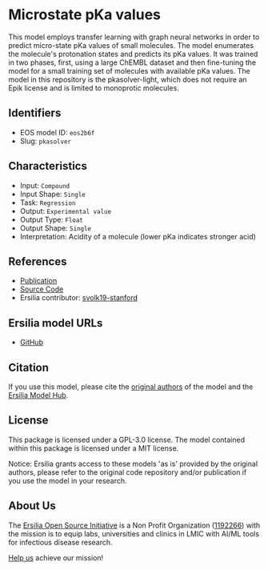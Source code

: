 # Microstate pKa values

This model employs transfer learning with graph neural networks in order to predict micro-state pKa values of small molecules. The model enumerates the molecule's protonation states and predicts its pKa values. It was trained in two phases, first, using a large ChEMBL dataset and then fine-tuning the model for a small training set of molecules with available pKa values. The model in this repository is the pkasolver-light, which does not require an Epik license and is limited to monoprotic molecules.

## Identifiers

* EOS model ID: `eos2b6f`
* Slug: `pkasolver`

## Characteristics

* Input: `Compound`
* Input Shape: `Single`
* Task: `Regression`
* Output: `Experimental value`
* Output Type: `Float`
* Output Shape: `Single`
* Interpretation: Acidity of a molecule (lower pKa indicates stronger acid)

## References

* [Publication](https://www.biorxiv.org/content/10.1101/2022.01.20.476787v1)
* [Source Code](https://github.com/mayrf/pkasolver)
* Ersilia contributor: [svolk19-stanford ](https://github.com/svolk19-stanford )

## Ersilia model URLs
* [GitHub](https://github.com/ersilia-os/eos2b6f)

## Citation

If you use this model, please cite the [original authors](https://www.biorxiv.org/content/10.1101/2022.01.20.476787v1) of the model and the [Ersilia Model Hub](https://github.com/ersilia-os/ersilia/blob/master/CITATION.cff).

## License

This package is licensed under a GPL-3.0 license. The model contained within this package is licensed under a MIT license.

Notice: Ersilia grants access to these models 'as is' provided by the original authors, please refer to the original code repository and/or publication if you use the model in your research.

## About Us

The [Ersilia Open Source Initiative](https://ersilia.io) is a Non Profit Organization ([1192266](https://register-of-charities.charitycommission.gov.uk/charity-search/-/charity-details/5170657/full-print)) with the mission is to equip labs, universities and clinics in LMIC with AI/ML tools for infectious disease research.

[Help us](https://www.ersilia.io/donate) achieve our mission!